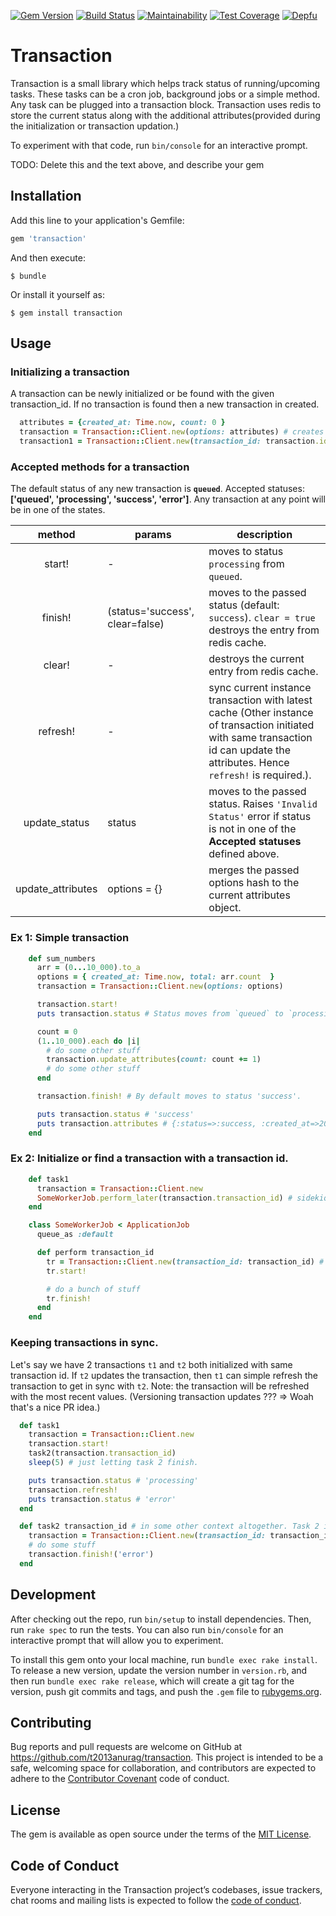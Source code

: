 [![Gem Version](https://badge.fury.io/rb/transaction.svg)](https://badge.fury.io/rb/transaction)
[![Build Status](https://travis-ci.com/t2013anurag/transaction.svg?branch=master)](https://travis-ci.com/t2013anurag/transaction)
[![Maintainability](https://api.codeclimate.com/v1/badges/50600537b315c364fc28/maintainability)](https://codeclimate.com/github/t2013anurag/transaction/maintainability)
[![Test Coverage](https://api.codeclimate.com/v1/badges/50600537b315c364fc28/test_coverage)](https://codeclimate.com/github/t2013anurag/transaction/test_coverage)
[![Depfu](https://badges.depfu.com/badges/bfb8415f8ae6c5c12f023ebc28d14c32/count.svg)](https://depfu.com/github/t2013anurag/transaction?project_id=8568)


# Transaction

Transaction is a small library which helps track status of running/upcoming tasks. These tasks can be a cron job, background jobs or a simple method. Any task can be plugged into a transaction block. Transaction uses redis to store the current status along with the additional attributes(provided during the initialization or transaction updation.)

To experiment with that code, run `bin/console` for an interactive prompt.

TODO: Delete this and the text above, and describe your gem

## Installation

Add this line to your application's Gemfile:

```ruby
gem 'transaction'
```

And then execute:

    $ bundle

Or install it yourself as:

    $ gem install transaction

## Usage

### Initializing a transaction
A transaction can be newly initialized or be found with the given transaction_id. If no transaction is found then a new transaction in created.
```ruby
  attributes = {created_at: Time.now, count: 0 }
  transaction = Transaction::Client.new(options: attributes) # creates a new instance of transaction
  transaction1 = Transaction::Client.new(transaction_id: transaction.id) # finds the transaction.
```

### Accepted methods for a transaction
The default status of any new transaction is **`queued`**.
Accepted statuses: **['queued', 'processing', 'success', 'error']**. Any transaction at any point will be in one of the states.

method | params | description      
|:-:|---|---
start!  | - | moves to status `processing` from `queued`.
finish! | (status='success', clear=false) | moves to the passed status (default: `success`). `clear = true` destroys the entry from redis cache.
clear!  | - | destroys the current entry from redis cache.
refresh! | - | sync current instance transaction with latest cache (Other instance of transaction initiated with same transaction id can update the attributes. Hence `refresh!` is required.).
update_status | status | moves to the passed status. Raises `'Invalid Status'` error if status is not in one of the **Accepted statuses** defined above.
update_attributes | options = {} | merges the passed options hash to the current attributes object.


### Ex 1: Simple transaction
```ruby
    def sum_numbers
      arr = (0...10_000).to_a
      options = { created_at: Time.now, total: arr.count  }
      transaction = Transaction::Client.new(options: options)

      transaction.start!
      puts transaction.status # Status moves from `queued` to `processing`

      count = 0
      (1..10_000).each do |i|
        # do some other stuff
        transaction.update_attributes(count: count += 1)
        # do some other stuff
      end

      transaction.finish! # By default moves to status 'success'.

      puts transaction.status # 'success'
      puts transaction.attributes # {:status=>:success, :created_at=>2019-07-19 06:06:43 +0530, :total=>10000, :count=>10000}
    end
```

### Ex 2: Initialize or find a transaction with a transaction id.
```ruby
    def task1
      transaction = Transaction::Client.new
      SomeWorkerJob.perform_later(transaction.transaction_id) # sidekiq or resque
    end

    class SomeWorkerJob < ApplicationJob
      queue_as :default

      def perform transaction_id
        tr = Transaction::Client.new(transaction_id: transaction_id) # intialize with given transaction_id
        tr.start!

        # do a bunch of stuff
        tr.finish!
      end
    end
```

### Keeping transactions in sync.
Let's say we have 2 transactions `t1` and `t2` both initialized with same transaction id. If `t2` updates the transaction, then `t1` can simple refresh the transaction to get in sync with `t2`. Note: the transaction will be refreshed with the most recent values. (Versioning transaction updates ??? => Woah that's a nice PR idea.)
```ruby
  def task1
    transaction = Transaction::Client.new
    transaction.start!
    task2(transaction.transaction_id)
    sleep(5) # just letting task 2 finish.

    puts transaction.status # 'processing'
    transaction.refresh!
    puts transaction.status # 'error'
  end

  def task2 transaction_id # in some other context altogether. Task 2 is not at all related to task 1.
    transaction = Transaction::Client.new(transaction_id: transaction_id)
    # do some stuff
    transaction.finish!('error')
  end
```

## Development

After checking out the repo, run `bin/setup` to install dependencies. Then, run `rake spec` to run the tests. You can also run `bin/console` for an interactive prompt that will allow you to experiment.

To install this gem onto your local machine, run `bundle exec rake install`. To release a new version, update the version number in `version.rb`, and then run `bundle exec rake release`, which will create a git tag for the version, push git commits and tags, and push the `.gem` file to [rubygems.org](https://rubygems.org).

## Contributing

Bug reports and pull requests are welcome on GitHub at https://github.com/t2013anurag/transaction. This project is intended to be a safe, welcoming space for collaboration, and contributors are expected to adhere to the [Contributor Covenant](http://contributor-covenant.org) code of conduct.

## License

The gem is available as open source under the terms of the [MIT License](https://opensource.org/licenses/MIT).

## Code of Conduct

Everyone interacting in the Transaction project’s codebases, issue trackers, chat rooms and mailing lists is expected to follow the [code of conduct](https://github.com/t2013anurag/transaction/blob/master/CODE_OF_CONDUCT.md).
